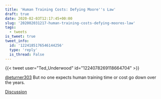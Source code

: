 ```yaml
---
title: 'Human Training Costs: Defying Moore''s Law'
draft: true
date: 2020-02-03T12:17:45+00:00
slug: '202002031217-human-training-costs-defying-moores-law'
tags:
  - tweets
is_tweet: true
tweet_info:
  id: '1224185176546144256'
  type: 'reply'
  is_thread: False
---
```




{{< tweet user="Ted_Underwood" id="1224078269118664704" >}}

[@eturner303](https://x.com/eturner303) But no one expects human training time or cost go down over the years.

[Discussion](https://x.com/sytelus/status/1224185176546144256)
